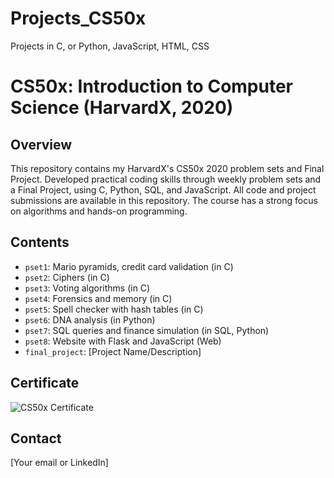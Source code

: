 # Projects_CS50x
Projects in C, or Python, JavaScript, HTML, CSS


# CS50x: Introduction to Computer Science (HarvardX, 2020)

## Overview
This repository contains my HarvardX's CS50x 2020 problem sets and Final Project.  Developed practical coding skills through weekly problem sets and a Final Project, using C, Python, SQL, and JavaScript. All code and project submissions are available in this repository.
The course has a strong focus on algorithms and hands-on programming.

## Contents

- `pset1`: Mario pyramids, credit card validation (in C)
- `pset2`: Ciphers (in C)
- `pset3`: Voting algorithms (in C)
- `pset4`: Forensics and memory (in C)
- `pset5`: Spell checker with hash tables (in C)
- `pset6`: DNA analysis (in Python)
- `pset7`: SQL queries and finance simulation (in SQL, Python)
- `pset8`: Website with Flask and JavaScript (Web)
- `final_project`: [Project Name/Description]

## Certificate
![CS50x Certificate](images/cs50x_certificate.png)


## Contact
[Your email or LinkedIn]
